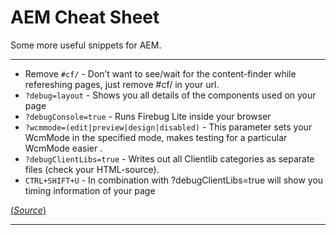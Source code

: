 # AEM Cheat Sheet

Some more useful snippets for AEM.

-----------------------

* Remove `#cf/` - Don’t want to see/wait for the content-finder while refereshing pages, just remove #cf/ in your url.
* `?debug=layout` - Shows you all details of the components used on your page
* `?debugConsole=true` - Runs Firebug Lite inside your browser
* `?wcmmode=(edit|preview|design|disabled)` - This parameter sets your WcmMode in the specified mode, makes testing for a particular WcmMode easier .
* `?debugClientLibs=true` - Writes out all Clientlib categories as separate files (check your HTML-source).
* `CTRL+SHIFT+U` - In combination with ?debugClientLibs=true will show you timing information of your page

[(_Source_)](http://experiencedelivers.adobe.com/cemblog/en/experiencedelivers/2012/03/cq_developer_tricks.html)

-----------------------
